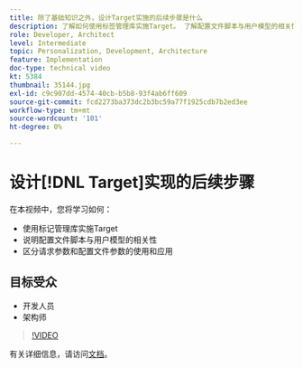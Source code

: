 ```yaml
---
title: 除了基础知识之外，设计Target实施的后续步骤是什么
description: 了解如何使用标签管理库实施Target。 了解配置文件脚本与用户模型的相关性，以及如何区分请求参数和配置文件参数的使用和应用。
role: Developer, Architect
level: Intermediate
topic: Personalization, Development, Architecture
feature: Implementation
doc-type: technical video
kt: 5384
thumbnail: 35144.jpg
exl-id: c9c907dd-4574-40cb-b5b8-93f4ab6ff609
source-git-commit: fcd2273ba373dc2b3bc59a77f1925cdb7b2ed3ee
workflow-type: tm+mt
source-wordcount: '101'
ht-degree: 0%

---
```


# 设计[!DNL Target]实现的后续步骤

在本视频中，您将学习如何：

* 使用标记管理库实施Target
* 说明配置文件脚本与用户模型的相关性
* 区分请求参数和配置文件参数的使用和应用

## 目标受众

* 开发人员
* 架构师

>[!VIDEO](https://video.tv.adobe.com/v/35144/?quality=12)

有关详细信息，请访问[文档](https://experienceleague.adobe.com/docs/target/using/implement-target/implementing-target.html?lang=zh-Hans)。
